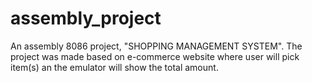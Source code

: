 # assembly_project
An assembly 8086 project, "SHOPPING MANAGEMENT SYSTEM". The project was made based on e-commerce website where user will pick item(s) an the emulator will show the total amount.  
